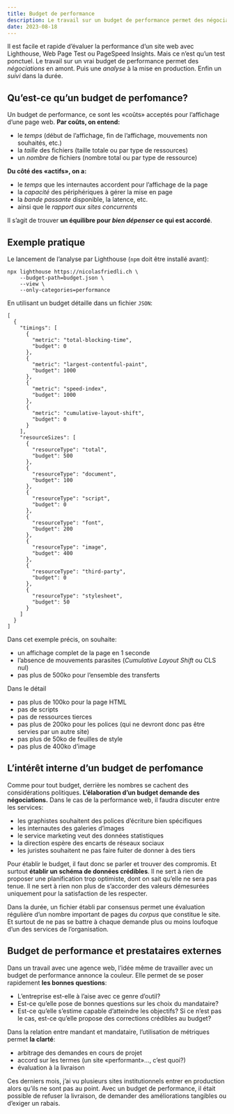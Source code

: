 ```yaml
---
title: Budget de performance
description: Le travail sur un budget de performance permet des négociations en amont, une analyse à la mise en production et un suivi dans la durée.
date: 2023-08-18
---
```


Il est facile et rapide d’évaluer la performance d’un site web avec Lighthouse, Web Page Test ou PageSpeed Insights. Mais ce n’est qu’un test ponctuel. Le travail sur un vrai budget de performance permet des *négociations* en amont. Puis une *analyse* à la mise en production. Enfin un *suivi* dans la durée.

## [](https://github.com/nfriedli/nicolasfriedli.ch/blob/4057f881885bf3bfe918acba3342b11a0bf81e96/content/performance/budget.md#quest-ce-quun-budget-de-perfomance)Qu’est-ce qu’un budget de perfomance?

Un budget de performance, ce sont les «coûts» acceptés pour l’affichage d’une page web. **Par coûts, on entend:**

- le *temps* (début de l’affichage, fin de l’affichage, mouvements non souhaités, etc.)
- la *taille* des fichiers (taille totale ou par type de ressources)
- un *nombre* de fichiers (nombre total ou par type de ressource)

**Du côté des «actifs», on a:**

- le *temps* que les internautes accordent pour l’affichage de la page
- la *capacité* des périphériques à gérer la mise en page
- la *bande passante* disponible, la latence, etc.
- ainsi que le *rapport aux sites concurrents*

Il s’agit de trouver **un équilibre pour *bien dépenser* ce qui est accordé**.

## Exemple pratique

Le lancement de l’analyse par Lighthouse (`npm` doit être installé avant):

```
npx lighthouse https://nicolasfriedli.ch \
    --budget-path=budget.json \
    --view \
    --only-categories=performance
```

En utilisant un budget détaille dans un fichier `JSON`:

```
[
  {
    "timings": [
      {
        "metric": "total-blocking-time",
        "budget": 0
      },
      {
        "metric": "largest-contentful-paint",
        "budget": 1000
      },
      {
        "metric": "speed-index",
        "budget": 1000
      },
      {
        "metric": "cumulative-layout-shift",
        "budget": 0
      }
    ],
    "resourceSizes": [
      {
        "resourceType": "total",
        "budget": 500
      },
      {
        "resourceType": "document",
        "budget": 100
      },
      {
        "resourceType": "script",
        "budget": 0
      },
      {
        "resourceType": "font",
        "budget": 200
      },
      {
        "resourceType": "image",
        "budget": 400
      },
      {
        "resourceType": "third-party",
        "budget": 0
      },
      {
        "resourceType": "stylesheet",
        "budget": 50
      }
    ]
  }
]
```

Dans cet exemple précis, on souhaite:

- un affichage complet de la page en 1 seconde
- l’absence de mouvements parasites (*Cumulative Layout Shift* ou CLS nul)
- pas plus de 500ko pour l’ensemble des transferts

Dans le détail

- pas plus de 100ko pour la page HTML
- pas de scripts
- pas de ressources tierces
- pas plus de 200ko pour les polices (qui ne devront donc pas être servies par un autre site)
- pas plus de 50ko de feuilles de style
- pas plus de 400ko d’image

## L’intérêt interne d’un budget de perfomance

Comme pour tout budget, derrière les nombres se cachent des considérations politiques. **L’élaboration d’un budget demande des négociations.** Dans le cas de la performance web, il faudra discuter entre les services:

- les graphistes souhaitent des polices d’écriture bien spécifiques
- les internautes des galeries d’images
- le service marketing veut des données statistiques
- la direction espère des encarts de réseaux sociaux
- les juristes souhaitent ne pas faire fuiter de donner à des tiers

Pour établir le budget, il faut donc se parler et trouver des compromis. Et surtout **établir un schéma de données crédibles**. Il ne sert à rien de proposer une planification trop optimiste, dont on sait qu’elle ne sera pas tenue. Il ne sert à rien non plus de s’accorder des valeurs démesurées uniquement pour la satisfaction de les respecter.

Dans la durée, un fichier établi par consensus permet une évaluation régulière d’un nombre important de pages du *corpus* que constitue le site. Et surtout de ne pas se battre à chaque demande plus ou moins loufoque d’un des services de l’organisation.

## Budget de performance et prestataires externes

Dans un travail avec une agence web, l’idée même de travailler avec un budget de performance annonce la couleur. Elle permet de se poser rapidement **les bonnes questions**:

- L’entreprise est-elle à l’aise avec ce genre d’outil?
- Est-ce qu’elle pose de bonnes questions sur les choix du mandataire?
- Est-ce qu’elle s’estime capable d’atteindre les objectifs? Si ce n’est pas le cas, est-ce qu’elle propose des corrections crédibles au budget?

Dans la relation entre mandant et mandataire, l’utilisation de métriques permet **la clarté**:

- arbitrage des demandes en cours de projet
- accord sur les termes (un site «performant»..., c’est quoi?)
- évaluation à la livraison

Ces derniers mois, j’ai vu plusieurs sites institutionnels entrer en production alors qu’ils ne sont pas au point. Avec un budget de performance, il était possible de refuser la livraison, de demander des améliorations tangibles ou d’exiger un rabais.
